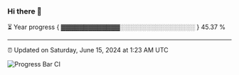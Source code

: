 ### Hi there 👋

⏳ Year progress { ▓▓▓▓▓▓▓▓▓▓▓▓▓░░░░░░░░░░░░░░░░░ } 45.37 %

---

⏰ Updated on Saturday, June 15, 2024 at 1:23 AM UTC

![Progress Bar CI](https://github.com/arthurbuhl/arthurbuhl/workflows/Progress%20Bar%20CI/badge.svg)
